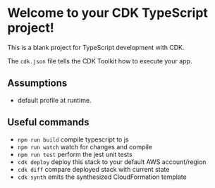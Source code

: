 # Welcome to your CDK TypeScript project!

This is a blank project for TypeScript development with CDK.

The `cdk.json` file tells the CDK Toolkit how to execute your app.

## Assumptions
   - default profile at runtime.


## Useful commands

 * `npm run build`   compile typescript to js
 * `npm run watch`   watch for changes and compile
 * `npm run test`    perform the jest unit tests
 * `cdk deploy`      deploy this stack to your default AWS account/region
 * `cdk diff`        compare deployed stack with current state
 * `cdk synth`       emits the synthesized CloudFormation template

